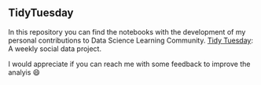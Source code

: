 ## TidyTuesday

In this repository you can find the notebooks with the development of my personal contributions to Data Science Learning Community. [Tidy Tuesday][1]: A weekly social data project.

I would appreciate if you can reach me with some feedback to improve the analyis :smile:

[1]: https://tidytues.day/